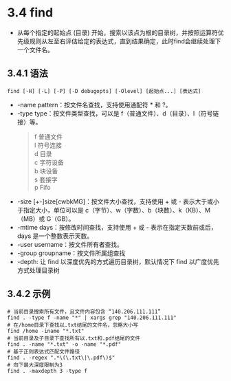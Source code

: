 # 3.4 find
- 从每个指定的起始点 (目录) 开始，搜索以该点为根的目录树，并按照运算符优先级规则从左至右评估给定的表达式，直到结果确定，此时find会继续处理下一个文件名。

## 3.4.1 语法
```shell
find [-H] [-L] [-P] [-D debugopts] [-Olevel] [起始点...] [表达式]
```
- -name pattern：按文件名查找，支持使用通配符 * 和 ?。
- -type type：按文件类型查找，可以是 f（普通文件）、d（目录）、l（符号链接）等。
  > f 普通文件  
l 符号连接  
d 目录  
c 字符设备  
b 块设备  
s 套接字  
p Fifo  
- -size [+-]size[cwbkMG]：按文件大小查找，支持使用 + 或 - 表示大于或小于指定大小，单位可以是 c（字节）、w（字数）、b（块数）、k（KB）、M（MB）或 G（GB）。
- -mtime days：按修改时间查找，支持使用 + 或 - 表示在指定天数前或后，days 是一个整数表示天数。
- -user username：按文件所有者查找。
- -group groupname：按文件所属组查找
- -depth: 让 find 以深度优先的方式遍历目录树，默认情况下 find 以广度优先方式处理目录树
## 3.4.2 示例
```shell
# 当前目录搜索所有文件，且文件内容包含 “140.206.111.111”
find . -type f -name "*" | xargs grep "140.206.111.111"
# 在/home目录下查找以.txt结尾的文件名，忽略大小写
find /home -iname "*.txt"
# 当前目录及子目录下查找所有以.txt和.pdf结尾的文件
find . -name "*.txt" -o -name "*.pdf"
# 基于正则表达式匹配文件路径
find . -regex ".*\(\.txt\|\.pdf\)$"
# 向下最大深度限制为3
find . -maxdepth 3 -type f
```
